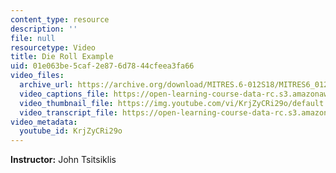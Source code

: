 ```yaml
---
content_type: resource
description: ''
file: null
resourcetype: Video
title: Die Roll Example
uid: 01e063be-5caf-2e87-6d78-44cfeea3fa66
video_files:
  archive_url: https://archive.org/download/MITRES.6-012S18/MITRES6_012S18_L04-03_300k.mp4
  video_captions_file: https://open-learning-course-data-rc.s3.amazonaws.com/res-6-012-introduction-to-probability-spring-2018/c44029d7b35d54dababa37a859548a22_KrjZyCRi29o.vtt
  video_thumbnail_file: https://img.youtube.com/vi/KrjZyCRi29o/default.jpg
  video_transcript_file: https://open-learning-course-data-rc.s3.amazonaws.com/res-6-012-introduction-to-probability-spring-2018/3d25c4abb84f04d47196e7ebbc3943ca_KrjZyCRi29o.pdf
video_metadata:
  youtube_id: KrjZyCRi29o
---
```


**Instructor:** John Tsitsiklis
